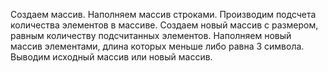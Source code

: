 Создаем массив. Наполняем массив строками. Производим подсчета количества элементов в массиве. Создаем новый массив с размером, равным количеству подсчитанных элементов. Наполняем новый массив элементами, длина которых меньше либо равна 3 символа. Выводим исходный массив или новый массив.
